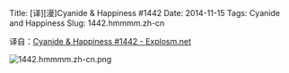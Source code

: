 Title: [译][漫]Cyanide & Happiness #1442
Date: 2014-11-15
Tags: Cyanide and Happiness
Slug: 1442.hmmmm.zh-cn

译自：[Cyanide & Happiness #1442 - Explosm.net](http://explosm.net/comics/1442/)


![1442.hmmmm.zh-cn.png](/static/images/comics/1442.hmmmm.zh-cn.png)
